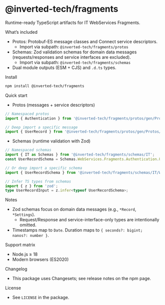 # @inverted-tech/fragments

Runtime-ready TypeScript artifacts for IT WebServices Fragments.

What’s included
- Protos: Protobuf-ES message classes and Connect service descriptors.
  - Import via subpath: `@inverted-tech/fragments/protos`
- Schemas: Zod validation schemas for domain data messages (requests/responses and service interfaces are excluded).
  - Import via subpath: `@inverted-tech/fragments/schemas`
- Dual module outputs (ESM + CJS) and `.d.ts` types.

Install
```bash
npm install @inverted-tech/fragments
```

Quick start
- Protos (messages + service descriptors)
```ts
// Namespaced protos
import { Authentication } from '@inverted-tech/fragments/protos/gen/Protos/IT/WebServices/Fragments';

// Deep import a specific message
import { UserRecord } from '@inverted-tech/fragments/protos/gen/Protos/IT/WebServices/Fragments/Authentication/UserRecord_pb';
```

- Schemas (runtime validation with Zod)
```ts
// Namespaced schemas
import { IT as Schemas } from '@inverted-tech/fragments/schemas/IT';
const UserRecordSchema = Schemas.WebServices.Fragments.Authentication.UserRecordSchema;

// Or deep import a specific schema
import { UserRecordSchema } from '@inverted-tech/fragments/schemas/IT/WebServices/Fragments/Authentication/UserRecord';

// Infer TS types from schemas
import { z } from 'zod';
type UserRecordInput = z.infer<typeof UserRecordSchema>;
```

Notes
- Zod schemas focus on domain data messages (e.g., `*Record`, `*Settings`).
  - Request/Response and service-interface-only types are intentionally omitted.
- Timestamps map to `Date`. Duration maps to `{ seconds?: bigint; nanos?: number }`.

Support matrix
- Node.js ≥ 18
- Modern browsers (ES2020)

Changelog
- This package uses Changesets; see release notes on the npm page.

License
- See `LICENSE` in the package.
